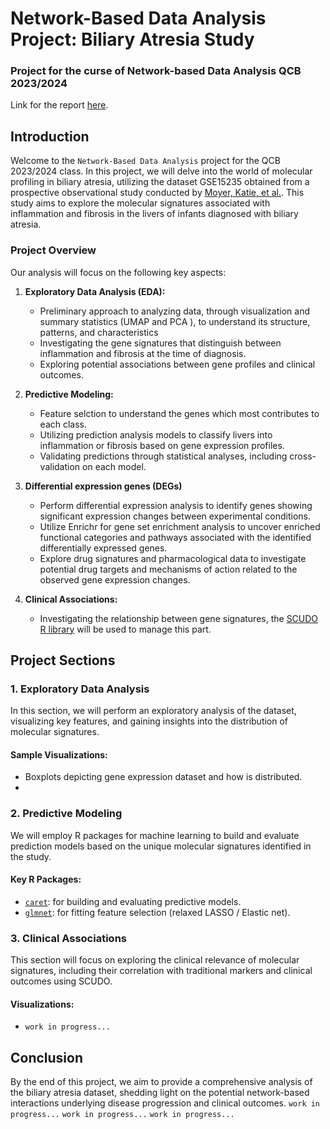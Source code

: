 # Network-Based Data Analysis Project: Biliary Atresia Study
### Project for the curse of Network-based Data Analysis QCB 2023/2024

Link for the report [here](https://www.overleaf.com/project/65e5fb710b468abfd7e67ca4).

## Introduction

Welcome to the `Network-Based Data Analysis` project for the QCB 2023/2024 class. In this project, we will delve into the world of molecular profiling in biliary atresia, utilizing the dataset GSE15235 obtained from a prospective observational study conducted by [Moyer, Katie, et al.](https://link.springer.com/article/10.1186/gm154). This study aims to explore the molecular signatures associated with inflammation and fibrosis in the livers of infants diagnosed with biliary atresia.

### Project Overview

Our analysis will focus on the following key aspects:

1. **Exploratory Data Analysis (EDA):**
   - Preliminary approach to analyzing data, through visualization and summary statistics (UMAP and PCA ), to understand its structure, patterns, and characteristics
   - Investigating the gene signatures that distinguish between inflammation and fibrosis at the time of diagnosis.
   - Exploring potential associations between gene profiles and clinical outcomes.

3. **Predictive Modeling:**
   - Feature selction to understand the genes which most contributes to each class.
   - Utilizing prediction analysis models to classify livers into inflammation or fibrosis based on gene expression profiles.
   - Validating predictions through statistical analyses, including cross-validation on each model.

4. **Differential expression genes (DEGs)**
   - Perform differential expression analysis to identify genes showing significant expression changes between experimental conditions.
   - Utilize Enrichr for gene set enrichment analysis to uncover enriched functional categories and pathways associated with the identified differentially expressed genes.
   - Explore drug signatures and pharmacological data to investigate potential drug targets and mechanisms of action related to the observed gene expression changes.

6. **Clinical Associations:**
   - Investigating the relationship between gene signatures, the [SCUDO R library](https://www.cosbi.eu/prototypes/scudo) will be used to manage this part.

## Project Sections

### 1. Exploratory Data Analysis

In this section, we will perform an exploratory analysis of the dataset, visualizing key features, and gaining insights into the distribution of molecular signatures.

#### Sample Visualizations:
- Boxplots depicting gene expression dataset and how is distributed.
- 
### 2. Predictive Modeling

We will employ R packages for machine learning to build and evaluate prediction models based on the unique molecular signatures identified in the study.

#### Key R Packages:
- [`caret`](https://topepo.github.io/caret/): for building and evaluating predictive models.
- [`glmnet`](https://cran.r-project.org/web/packages/glmnet/index.html): for fitting feature selection (relaxed LASSO / Elastic net).

### 3. Clinical Associations

This section will focus on exploring the clinical relevance of molecular signatures, including their correlation with traditional markers and clinical outcomes using SCUDO.

#### Visualizations:
- `work in progress...`

## Conclusion

By the end of this project, we aim to provide a comprehensive analysis of the biliary atresia dataset, shedding light on the potential network-based interactions underlying disease progression and clinical outcomes.
`work in progress...`
`work in progress...`
`work in progress...`
